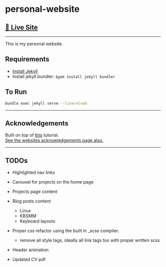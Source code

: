 # personal-website

## [🔗 Live Site](https://archieada.ms)

---

This is my personal website.

## Requirements

- [Install Jekyll](https://jekyllrb.com/docs/installation/)
- Install jekyll bundler: `$gem install jekyll bundler`

## To Run

```sh
bundle exec jekyll serve --livereload
```

---

## Acknowledgements

Built on top of [this](https://www.section.io/engineering-education/build-a-jekyll-site/) tutorial.  
[See the websites acknowledgements page also.](https://archieada.ms/acknowledgements)

---

## TODOs

- Highlighted nav links

- Carousel for projects on the home page

- Projects page content
- Blog posts content
  - Linux
  - KBSMM
  - Keyboard layouts
  
- Proper css refactor using the built in _scss compiler.
  - remove all style tags, ideally all link tags too with proper written scss

- Header animation
- Updated CV pdf